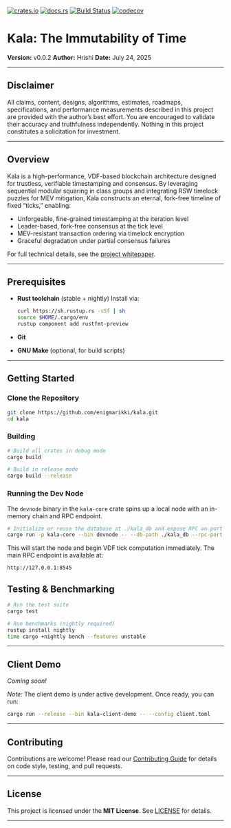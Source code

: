 [![crates.io](https://img.shields.io/crates/v/kala-core.svg)](https://crates.io/crates/kala-core)
[![docs.rs](https://docs.rs/kala-core/badge.svg)](https://docs.rs/kala-core)
[![Build Status](https://github.com/enigmarikki/kala/actions/workflows/ci.yml/badge.svg?branch=master)](https://github.com/enigmarikki/kala/actions?query=workflow%3Aci)
[![codecov](https://codecov.io/gh/enigmarikki/kala/branch/master/graph/badge.svg)](https://codecov.io/gh/enigmarikki/kala)

# Kala: The Immutability of Time

**Version:** v0.0.2
**Author:** Hrishi
**Date:** July 24, 2025

---

## Disclaimer

All claims, content, designs, algorithms, estimates, roadmaps, specifications, and performance measurements described in this project are provided with the author’s best effort. You are encouraged to validate their accuracy and truthfulness independently. Nothing in this project constitutes a solicitation for investment.

---

## Overview

Kala is a high-performance, VDF-based blockchain architecture designed for trustless, verifiable timestamping and consensus. By leveraging sequential modular squaring in class groups and integrating RSW timelock puzzles for MEV mitigation, Kala constructs an eternal, fork-free timeline of fixed “ticks,” enabling:

* Unforgeable, fine-grained timestamping at the iteration level
* Leader-based, fork-free consensus at the tick level
* MEV-resistant transaction ordering via timelock encryption
* Graceful degradation under partial consensus failures

For full technical details, see the [project whitepaper](https://github.com/enigmarikki/kala/blob/master/docs/whitepaper.pdf).

---

## Prerequisites

* **Rust toolchain** (stable + nightly)
  Install via:

  ```bash
  curl https://sh.rustup.rs -sSf | sh
  source $HOME/.cargo/env
  rustup component add rustfmt-preview
  ```
* **Git**
* **GNU Make** (optional, for build scripts)

---

## Getting Started

### Clone the Repository

```bash
git clone https://github.com/enigmarikki/kala.git
cd kala
```

### Building

```bash
# Build all crates in debug mode
cargo build

# Build in release mode
cargo build --release
```

### Running the Dev Node

The `devnode` binary in the `kala-core` crate spins up a local node with an in-memory chain and RPC endpoint.

```bash
# Initialize or reuse the database at ./kala_db and expose RPC on port 8545
cargo run -p kala-core --bin devnode -- --db-path ./kala_db --rpc-port 8545
```

This will start the node and begin VDF tick computation immediately. The main RPC endpoint is available at:

```
http://127.0.0.1:8545
```

## Testing & Benchmarking

```bash
# Run the test suite
cargo test

# Run benchmarks (nightly required)
rustup install nightly
time cargo +nightly bench --features unstable
```

---

## Client Demo

*Coming soon!*

*Note:* The client demo is under active development. Once ready, you can run:

```bash
cargo run --release --bin kala-client-demo -- --config client.toml
```

---

## Contributing

Contributions are welcome! Please read our [Contributing Guide](./CONTRIBUTING.md) for details on code style, testing, and pull requests.

---

## License

This project is licensed under the **MIT License**. See [LICENSE](./LICENSE) for details.

---

 

